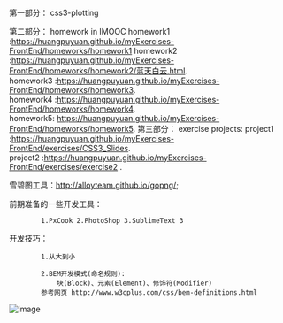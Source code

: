 # 

第一部分： css3-plotting

第二部分： homework in IMOOC
		   homework1 :https://huangpuyuan.github.io/myExercises-FrontEnd/homeworks/homework1
		   homework2 :https://huangpuyuan.github.io/myExercises-FrontEnd/homeworks/homework2/蓝天白云.html.		    
		   homework3 :https://huangpuyuan.github.io/myExercises-FrontEnd/homeworks/homework3.		     
		   homework4 :https://huangpuyuan.github.io/myExercises-FrontEnd/homeworks/homework4.		      
		   homework5: https://huangpuyuan.github.io/myExercises-FrontEnd/homeworks/homework5.
第三部分： exercise projects:
	           project1 :https://huangpuyuan.github.io/myExercises-FrontEnd/exercises/CSS3_Slides.		   
		   project2 :https://huangpuyuan.github.io/myExercises-FrontEnd/exercises/exercise2 .

雪碧图工具：http://alloyteam.github.io/gopng/;	 


前期准备的一些开发工具：

 			1.PxCook 2.PhotoShop 3.SublimeText 3

开发技巧：

 			1.从大到小

 			2.BEM开发模式(命名规则):
 				块(Block)、元素(Element)、修饰符(Modifier)
 			参考网页 http://www.w3cplus.com/css/bem-definitions.html







![image](https://huangpuyuan.github.io/myExercises-FrontEnd/blob/master/pictureOfMind/%E5%89%8D%E7%AB%AF%E5%BC%80%E5%8F%91%E6%B5%81%E7%A8%8B.png)
